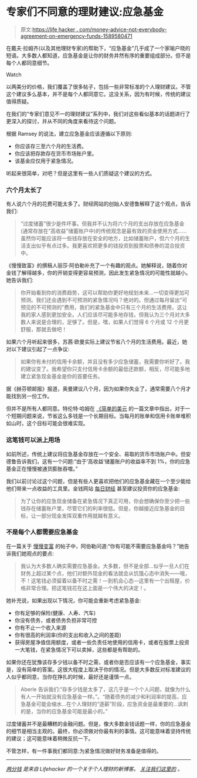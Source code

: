 # 专家们不同意的理财建议:应急基金

> 原文:[https://life hacker . com/money-advice-not-everybody-agreement-on-emergency-funds-1589580471](https://lifehacker.com/money-advice-not-everyone-agrees-on-emergency-funds-1589580471)

在戴夫·拉姆齐(以及其他理财专家)的帮助下，“应急基金”几乎成了一个家喻户晓的短语。大多数人都知道，应急基金是让你的财务井然有序的重要组成部分。但不是每个人都同意细节。

Watch

以两美分的价格，我们覆盖了很多帖子，包括一些非常标准的个人理财建议。不管这个建议多么基本，并不是每个人都同意它。这没关系，因为有时候，传统的建议值得质疑。

在我们的“专家们意见不一的理财建议”系列中，我们对这些看似基本的话题进行了更深入的探讨，并从不同的角度来看待这个问题。

根据 Ramsey 的说法，建立应急基金应该遵循以下原则:

*   你应该存三至六个月的生活费。
*   你应该把存款存在货币市场账户里。
*   该基金应仅用于紧急情况。

听起来很简单，对吧？但是这里有一些人们质疑这个建议的方式。

### 六个月太长了

有人说六个月的花费可能太多了。财经网站的创始人安德鲁解释了这个观点，告诉我们:

> “过度储蓄”很少是件坏事。但我并不认为将六个月的支出存放在应急基金(通常存放在“高收益”储蓄账户中)的传统观念是最有效的资金使用方式……虽然你可能应该将一些钱存放在安全的地方，比如储蓄账户，但六个月的生活支出似乎有点过多。我更喜欢把更多的钱投资到股票和债券的混合投资中。

《慢慢致富》的撰稿人丽莎·阿伯勒补充了一个有趣的观点。她解释说，随着你对金钱了解得越多，你的开销变得更容易预测，因此发生紧急情况的可能性就越小。她告诉我们:

> 你开始看到你的消费趋势，这可以帮助你更好地规划未来...一切变得更加可预测。我们还会遇到不可预测的紧急情况吗？绝对的。但通过每月留出“可预见的不可预测的”费用，我们的紧急基金中只有三个月的生活费用，这让我的家人感到更加安全。人们应该尽可能多地存钱，但我认为三个月对大多数人来说是合理的，足够了。但是，嘿，如果人们觉得 6 个月或 12 个月更舒服，那就去做吧！

如果六个月听起来很多，苏茜·欧曼实际上建议节省八个月的生活费用。最近，她对以下建议引起了一点争议:

> 如果你有未付的信用卡余额，并且没有多少应急储蓄，我需要你听好了。我的建议变了。我希望你只支付信用卡余额的最低还款额，相反，尽可能多地建立紧急现金基金是你的首要任务。

据《赫芬顿邮报》报道，奥曼建议八个月，因为如果你失业了，通常需要八个月才能找到另一份工作。

但并不是所有人都同意。特伦特·哈姆在 [《简单的美元](http://www.thesimpledollar.com/is-suze-right-do-emergency-funds-now-trump-debt-repayment/) 的一篇文章中指出，对于一个短期问题来说，节省这么多钱是一个长期目标。当每月的账单和信用卡账单堆积如山时，这个目标可能会很难实现。

### 这笔钱可以派上用场

如前所述，传统上建议将应急基金存放在一个安全、易取的货币市场账户中。但安德鲁告诉我们，这有一个问题:“由于‘高收益’储蓄账户的收益率不到 1%，你的应急基金正在慢慢被通货膨胀吞噬。”

我们以前讨论过这个问题，但是有些人更喜欢把他们的应急基金藏在一个至少能给他们带来一点收益的工具里。金钱网站 [每日财经](http://www.dailyfinance.com/2013/02/04/emergency-fund-investing-saving/) 甚至建议投资你的应急基金:

> 为了让你的应急现金储备在紧急情况下真正可用，你会想确保你至少把一些钱存在储蓄账户里，尽管它们的利率很低。但是，你越接近应急基金的目标，让一部分现金发挥双重作用就越有意义。

### 不是每个人都需要应急基金

在一篇关于 [慢慢变富](http://www.getrichslowly.org/blog/2013/04/01/is-it-possible-you-dont-need-an-emergency-fund/) 的帖子中，阿伯勒问道:“你有可能不需要应急基金吗？”她告诉我们她观点的要点:

> 我认为大多数人确实需要应急基金。大多数，但不是全部…似乎一旦人们在财务上超过某个点，他们对额外现金的看法就会从饥饿心态中消失——哦，不！这笔钱必须留着以备不时之需！—到机会心态—这里有一个出租屋，价格非常合理。把这笔钱花在这上面是一个伟大的决定！。

她补充说，如果出现以下情况，你可能会重新考虑紧急基金:

*   你有足够的保险(健康、人寿、汽车)
*   你没有债务，或者债务负担非常可控
*   你有不止一个收入来源
*   你有很高的利润率(你的支出和收入之间的差距)
*   获得房屋净值信用额度，或者一些负责任地使用的信用卡，或者在股票上投资一大笔钱，在紧急情况下可以卖掉，这些都是有帮助的。

如果你还在犹豫该存多少钱以备不时之需，或者你是否应该有一个应急基金，事实是，没有简单的答案。这很大程度上取决于你的情况。但是大多数反对标准建议的人似乎都同意，当你在挣扎的时候，最好还是谨慎一点。

> Aberle 告诉我们:“存多少钱是太多了，这几乎是一个个人问题，就像为什么有人一开始就没有应急基金一样。”。“随着债务的减少和利润率的提高，应急基金可能会缩水...在个人理财的“逐薪”阶段，应急资金是最重要的...讽刺的是，当你的应急基金可能是最小的。”

过度储蓄并不是最糟糕的金融问题。但是，像大多数金钱话题一样，你的应急基金的细节是相当主观的。最终，你必须做对你最有利的事情。这可能意味着坚持传统的建议；这可能意味着稍微反抗一下。

不管怎样，有一件事我们都同意:为紧急情况做好财务准备是值得的。

* * *

[*两分钱*](http://twocents.lifehacker.com/) *是来自 Lifehacker 的一个关于个人理财的新博客。* [*关注我们这里的*](https://twitter.com/TwoCentsLH) *。*